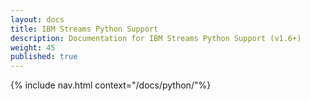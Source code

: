 ```yaml
---
layout: docs
title: IBM Streams Python Support
description: Documentation for IBM Streams Python Support (v1.6+)
weight: 45
published: true
---
```


{% include nav.html context="/docs/python/"%}
